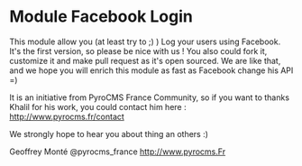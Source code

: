 # Module Facebook Login

This module allow you (at least try to ;) ) Log your users using Facebook.
It's the first version, so please be nice with us !
You also could fork it, customize it and make pull request as it's open sourced.
We are like that, and we hope you will enrich this module as fast as Facebook change his API =) 

It is an initiative from PyroCMS France Community, so if you want to thanks Khalil for his work, you could contact him here : http://www.pyrocms.fr/contact

We strongly hope to hear you about thing an others :)

Geoffrey Monté
@pyrocms_france
http://www.pyrocms.Fr



